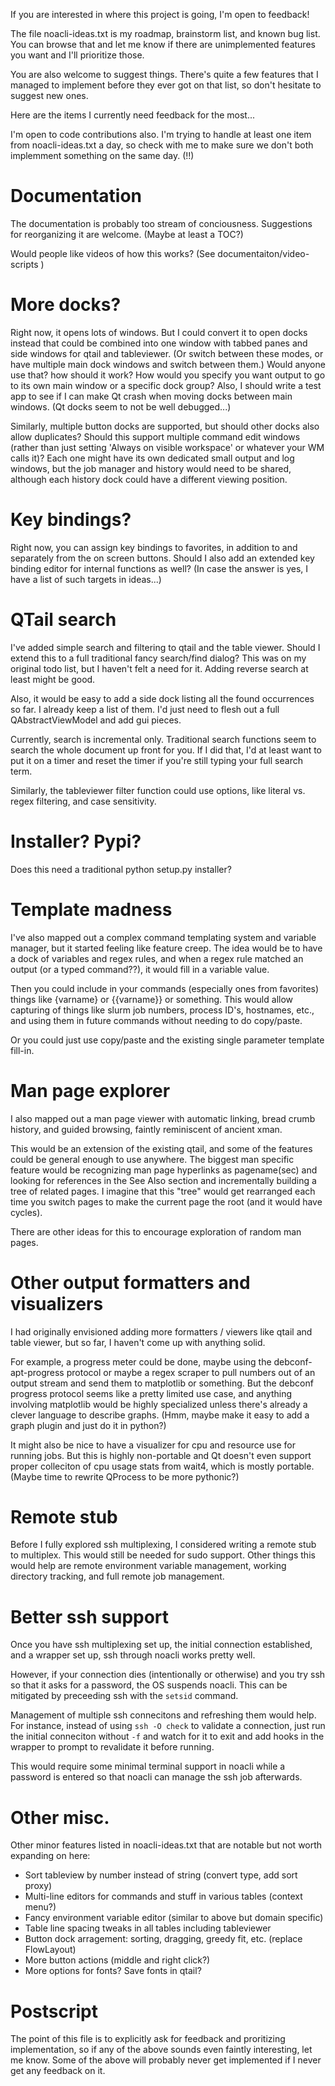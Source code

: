 If you are interested in where this project is going, I'm open to feedback!

The file noacli-ideas.txt is my roadmap, brainstorm list, and known
bug list.  You can browse that and let me know if there are
unimplemented features you want and I'll prioritize those.

You are also welcome to suggest things.  There's quite a few features
that I managed to implement before they ever got on that list, so
don't hesitate to suggest new ones.

Here are the items I currently need feedback for the most...

I'm open to code contributions also.  I'm trying to handle at least one
item from noacli-ideas.txt a day, so check with me to make sure we don't both
implemment something on the same day.  (!!)

# Documentation

The documentation is probably too stream of conciousness.
Suggestions for reorganizing it are welcome.  (Maybe at least a TOC?)

Would people like videos of how this works?  (See documentaiton/video-scripts )

# More docks?

Right now, it opens lots of windows. But I could convert it to open
docks instead that could be combined into one window with tabbed panes
and side windows for qtail and tableviewer. (Or switch between these
modes, or have multiple main dock windows and switch between them.)
Would anyone use that? how should it work?  How would you specify you
want output to go to its own main window or a specific dock group?
Also, I should write a test app to see if I can make Qt crash when moving
docks between main windows.  (Qt docks seem to not be well debugged...)

Similarly,
multiple button docks are supported, but should other docks
also allow duplicates?
Should this support multiple command edit windows (rather than
just setting 'Always on visible workspace' or whatever your WM calls it)?
Each one might have its own dedicated small output and log windows, but
the job manager and history would need to be shared, although each history
dock could have a different viewing position.

# Key bindings?

Right now, you can assign key bindings to favorites, in addition to
and separately from the on screen buttons. Should I also add an
extended key binding editor for internal functions as well?
(In case the answer is yes, I have a list of such targets in ideas...)

# QTail search

I've added simple search and filtering to qtail and the table
viewer. Should I extend this to a full traditional fancy search/find
dialog? This was on my original todo list, but I haven't felt a need
for it.  Adding reverse search at least might be good.

Also, it would be easy to add a side dock listing all the found occurrences
so far.  I already keep a list of them.  I'd just need to flesh out a full
QAbstractViewModel and add gui pieces.

Currently, search is incremental only.  Traditional search functions
seem to search the whole document up front for you.  If I did that,
I'd at least want to put it on a timer and reset the timer if you're
still typing your full search term.

Similarly, the tableviewer filter function could use options, like
literal vs. regex filtering, and case sensitivity.

# Installer?  Pypi?

Does this need a traditional python setup.py installer?

# Template madness

I've also mapped out a complex command templating system and variable
manager, but it started feeling like feature creep.  The idea would be to
have a dock of variables and regex rules, and when a regex rule matched
an output (or a typed command??), it would fill in a variable value.

Then you could include in your commands (especially ones from favorites)
things like {varname} or {{varname}} or something.  This would allow
capturing of things like slurm job numbers, process ID's, hostnames, etc.,
and using them in future commands without needing to do copy/paste.

Or you could just use copy/paste and the existing single parameter
template fill-in.

# Man page explorer

I also mapped out a man page viewer with automatic linking, bread
crumb history, and guided browsing, faintly reminiscent of ancient
xman.

This would be an extension of the existing qtail, and some of the
features could be general enough to use anywhere.  The biggest man
specific feature would be recognizing man page hyperlinks as
pagename(sec) and looking for references in the See Also section and
incrementally building a tree of related pages.  I imagine that this
"tree" would get rearranged each time you switch pages to make the
current page the root (and it would have cycles).

There are other ideas for this to encourage exploration of random man pages.

# Other output formatters and visualizers

I had originally envisioned adding more formatters / viewers like
qtail and table viewer, but so far, I haven't come up with anything solid.

For example, a progress meter could be done, maybe using the
debconf-apt-progress protocol or maybe a regex scraper to pull numbers
out of an output stream and send them to matplotlib or something.  But
the debconf progress protocol seems like a pretty limited use case,
and anything involving matplotlib would be highly specialized unless
there's already a clever language to describe graphs.  (Hmm, maybe
make it easy to add a graph plugin and just do it in python?)

It might also be nice to have a visualizer for cpu and resource use
for running jobs.  But this is highly non-portable and Qt doesn't even
support proper colleciton of cpu usage stats from wait4, which is
mostly portable.  (Maybe time to rewrite QProcess to be more pythonic?)

# Remote stub

Before I fully explored ssh multiplexing, I considered writing a
remote stub to multiplex.  This would still be needed for sudo
support.  Other things this would help are remote environment variable
management, working directory tracking, and full remote job management.

# Better ssh support

Once you have ssh multiplexing set up, the initial connection established,
and a wrapper set up, ssh through noacli works pretty well.

However, if your connection dies (intentionally or otherwise) and you
try ssh so that it asks for a password, the OS suspends noacli.
This can be mitigated by preceeding ssh with the `setsid` command.

Management of multiple ssh connecitons and refreshing them would help.
For instance, instead of using `ssh -O check` to validate a connection,
just run the initial conneciton without `-f` and watch for it to exit
and add hooks in the wrapper to prompt to revalidate it before running.

This would require some minimal terminal support in noacli while a
password is entered so that noacli can manage the ssh job afterwards.

# Other misc.

Other minor features listed in noacli-ideas.txt that are notable but
not worth expanding on here:

* Sort tableview by number instead of string (convert type, add sort proxy)
* Multi-line editors for commands and stuff in various tables (context menu?) 
* Fancy environment variable editor (similar to above but domain specific)
* Table line spacing tweaks in all tables including tableviewer
* Button dock arragement: sorting, dragging, greedy fit, etc. (replace FlowLayout)
* More button actions (middle and right click?)
* More options for fonts?  Save fonts in qtail?

Postscript
==========

The point of this file is to explicitly ask for feedback and
proritizing implementation, so if any of the above sounds even faintly
interesting, let me know.  Some of the above will probably never get
implemented if I never get any feedback on it.
